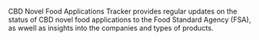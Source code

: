 CBD Novel Food Applications Tracker provides regular updates on the status of CBD novel food applications to the Food Standard Agency (FSA), as wwell as insights into the companies and types of products.
